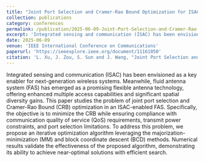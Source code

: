 ```yaml
---
title: "Joint Port Selection and Cramer-Rao Bound Optimization for ISAC in Fluid Antenna System"
collection: publications
category: conferences
permalink: /publication/2025-06-09-Joint-Port-Selection-and-Cramer-Rao-Bound-Optimization-for-ISAC-in-Fluid-Antenna-System
excerpt: 'Integrated sensing and communication (ISAC) has been envisioned as a key enabler for next-generation wireless systems. Meanwhile, fluid antenna system (FAS) has emerged as a promising flexible antenna technology, offering enhanced multiple access capabilities and significant spatial diversity gains. This paper studies the problem of joint port selection and Cramer-Rao Bound (CRB) optimization in an ISAC-enabled FAS. Specifically, the objective is to minimize the CRB while ensuring compliance with communication quality of service (QoS) requirements, transmit power constraints, and port selection limitations. To address this problem, we propose an iterative optimization algorithm leveraging the majorization-minimization (MM) and block coordinate descent (BCD) methods. Numerical results validate the effectiveness of the proposed algorithm, demonstrating its ability to achieve near-optimal solutions with efficient search.'
date: 2025-06-09
venue: 'IEEE International Conference on Communications'
paperurl: 'https://ieeexplore.ieee.org/document/11161050'
citation: 'L. Xu, J. Zou, S. Sun and J. Wang, "Joint Port Selection and Cramér-Rao Bound Optimization for ISAC in Fluid Antenna System," ICC 2025 - IEEE International Conference on Communications, Montreal, QC, Canada, 2025, pp. 4505-4510, doi: 10.1109/ICC52391.2025.11161050.'
---
```


Integrated sensing and communication (ISAC) has been envisioned as a key enabler for next-generation wireless systems. Meanwhile, fluid antenna system (FAS) has emerged as a promising flexible antenna technology, offering enhanced multiple access capabilities and significant spatial diversity gains. This paper studies the problem of joint port selection and Cramer-Rao Bound (CRB) optimization in an ISAC-enabled FAS. Specifically, the objective is to minimize the CRB while ensuring compliance with communication quality of service (QoS) requirements, transmit power constraints, and port selection limitations. To address this problem, we propose an iterative optimization algorithm leveraging the majorization-minimization (MM) and block coordinate descent (BCD) methods. Numerical results validate the effectiveness of the proposed algorithm, demonstrating its ability to achieve near-optimal solutions with efficient search.

